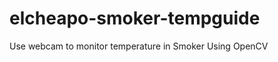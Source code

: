 elcheapo-smoker-tempguide
=========================

Use webcam to monitor temperature in Smoker Using OpenCV
